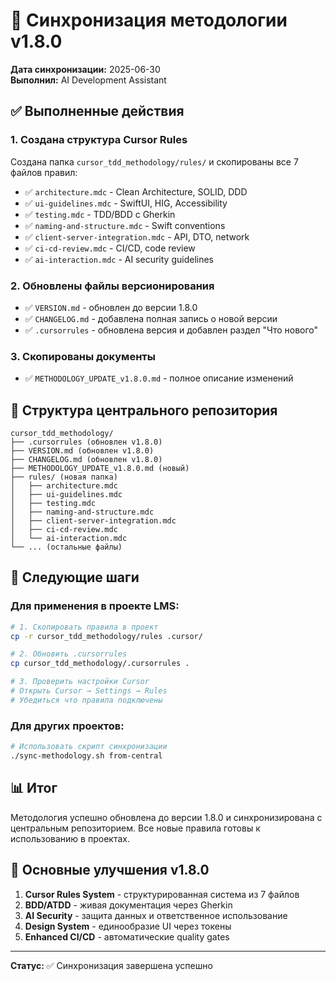 # 🔄 Синхронизация методологии v1.8.0

**Дата синхронизации:** 2025-06-30  
**Выполнил:** AI Development Assistant

## ✅ Выполненные действия

### 1. Создана структура Cursor Rules
Создана папка `cursor_tdd_methodology/rules/` и скопированы все 7 файлов правил:
- ✅ `architecture.mdc` - Clean Architecture, SOLID, DDD
- ✅ `ui-guidelines.mdc` - SwiftUI, HIG, Accessibility
- ✅ `testing.mdc` - TDD/BDD с Gherkin
- ✅ `naming-and-structure.mdc` - Swift conventions
- ✅ `client-server-integration.mdc` - API, DTO, network
- ✅ `ci-cd-review.mdc` - CI/CD, code review
- ✅ `ai-interaction.mdc` - AI security guidelines

### 2. Обновлены файлы версионирования
- ✅ `VERSION.md` - обновлен до версии 1.8.0
- ✅ `CHANGELOG.md` - добавлена полная запись о новой версии
- ✅ `.cursorrules` - обновлена версия и добавлен раздел "Что нового"

### 3. Скопированы документы
- ✅ `METHODOLOGY_UPDATE_v1.8.0.md` - полное описание изменений

## 📁 Структура центрального репозитория

```
cursor_tdd_methodology/
├── .cursorrules (обновлен v1.8.0)
├── VERSION.md (обновлен v1.8.0)
├── CHANGELOG.md (обновлен v1.8.0)
├── METHODOLOGY_UPDATE_v1.8.0.md (новый)
├── rules/ (новая папка)
│   ├── architecture.mdc
│   ├── ui-guidelines.mdc
│   ├── testing.mdc
│   ├── naming-and-structure.mdc
│   ├── client-server-integration.mdc
│   ├── ci-cd-review.mdc
│   └── ai-interaction.mdc
└── ... (остальные файлы)
```

## 🚀 Следующие шаги

### Для применения в проекте LMS:
```bash
# 1. Скопировать правила в проект
cp -r cursor_tdd_methodology/rules .cursor/

# 2. Обновить .cursorrules
cp cursor_tdd_methodology/.cursorrules .

# 3. Проверить настройки Cursor
# Открыть Cursor → Settings → Rules
# Убедиться что правила подключены
```

### Для других проектов:
```bash
# Использовать скрипт синхронизации
./sync-methodology.sh from-central
```

## 📊 Итог

Методология успешно обновлена до версии 1.8.0 и синхронизирована с центральным репозиторием. Все новые правила готовы к использованию в проектах.

## 🎯 Основные улучшения v1.8.0

1. **Cursor Rules System** - структурированная система из 7 файлов
2. **BDD/ATDD** - живая документация через Gherkin
3. **AI Security** - защита данных и ответственное использование
4. **Design System** - единообразие UI через токены
5. **Enhanced CI/CD** - автоматические quality gates

---

**Статус:** ✅ Синхронизация завершена успешно 
